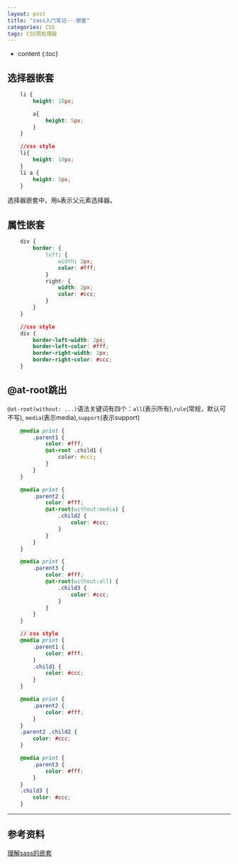 ```yaml
---
layout: post
title: "sass入门笔记---嵌套"
categories: CSS
tags: CSS预处理器
---
```


* content
{:toc}




## 选择器嵌套

```css
    li {
        height: 10px;

        a{
            height: 5px;
        }
    }

    //css style 
    li{
        height: 10px;
    }
    li a {
        height: 5px;
    }
```

选择器嵌套中，用```&```表示父元素选择器。

## 属性嵌套

```css
    div {
        border: {
            left: {
                width: 2px;
                color: #fff;
            }
            right: {
                width: 2px;
                color: #ccc;
            }
        }
    }

    //css style 
    div {
        border-left-width: 2px;
        border-left-color: #fff;
        border-right-width: 2px;
        border-right-color: #ccc;
    }
```

## @at-root跳出

`@at-root(without: ...)`语法关键词有四个：`all`(表示所有),`rule`(常规，默认可不写), `media`(表示media),`support`(表示support)

```css
    @media print {
        .parent1 {
            color: #fff;
            @at-root .child1 {
                color: #ccc;
            }
        }
    }

    @media print {
        .parent2 {
            color: #fff;
            @at-root(without:media) {
                .child2 {
                    color: #ccc;
                }
            }
        }
    }

    @media print {
        .parent3 {
            color: #fff;
            @at-root(without:all) {
                .child3 {
                    color: #ccc;
                }
            }
        }
    }

    // css style 
    @media print {
        .parent1 {
            color: #fff;
        }
        .child1 {
            color: #ccc;
        }
    }

    @media print {
        .parent2 {
            color: #fff;
        }
    }
    .parent2 .child2 {
        color: #ccc;
    }

    @media print {
        .parent3 {
            color: #fff;
        }
    }
    .child3 {
        color: #ccc;
    }
```

---

## 参考资料

[理解sass的嵌套](http://www.w3cplus.com/preprocessor/sass-basic-mixins-nesting-placeholders-extend.html)